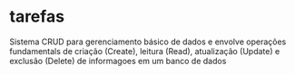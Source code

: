 # tarefas
Sistema CRUD para gerenciamento básico de dados e envolve operações fundamentals de criação (Create), leitura (Read), atualização (Update) e exclusão (Delete) de informagoes em um banco de dados
